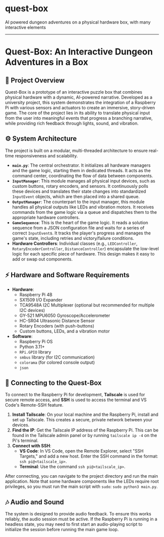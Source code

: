 # quest-box
AI powered dungeon adventures on a physical hardware box, with many interactive elements

---

# Quest-Box: An Interactive Dungeon Adventures in a Box

## 📖 Project Overview

Quest-Box is a prototype of an interactive puzzle box that combines physical hardware with a dynamic, AI-powered narrative. Developed as a university project, this system demonstrates the integration of a Raspberry Pi with various sensors and actuators to create an immersive, story-driven game. The core of the project lies in its ability to translate physical input from the user into meaningful events that progress a branching narrative, while providing rich feedback through lights, sound, and vibration.

## ⚙️ System Architecture

The project is built on a modular, multi-threaded architecture to ensure real-time responsiveness and scalability.

* **`main.py`**: The central orchestrator. It initializes all hardware managers and the game logic, starting them in dedicated threads. It acts as the command center, coordinating the flow of data between components.
* **`InputManager`**: This module manages all physical input devices, such as custom buttons, rotary encoders, and sensors. It continuously polls these devices and translates their state changes into standardized `InputEvent` objects, which are then placed into a shared queue.
* **`OutputManager`**: The counterpart to the input manager, this module handles all physical outputs like LEDs and vibration motors. It receives commands from the game logic via a queue and dispatches them to the appropriate hardware controllers.
* **`GameSequence`**: This is the heart of the game logic. It reads a solution sequence from a JSON configuration file and waits for a series of correct `InputEvent`s. It tracks the player's progress and manages the game's state, including retries and victory/failure conditions.
* **Hardware Controllers**: Individual classes (e.g., `LEDController`, `RotaryEncoderController`, `DistanceController`) encapsulate the low-level logic for each specific piece of hardware. This design makes it easy to add or swap out components.

## ⚡️ Hardware and Software Requirements

* **Hardware**:
    * Raspberry Pi 4B
    * SX1509 I/O Expander
    * TCA9548A I2C Multiplexer (optional but recommended for multiple I2C devices)
    * GY-521 MPU6050 Gyroscope/Accelerometer
    * HC-SR04 Ultrasonic Distance Sensor
    * Rotary Encoders (with push-buttons)
    * Custom buttons, LEDs, and a vibration motor
* **Software**:
    * Raspberry Pi OS
    * Python 3.11+
    * `RPi.GPIO` library
    * `smbus` library (for I2C communication)
    * `colorama` (for colored console output)
    * `json`

## 🔌 Connecting to the Quest-Box

To connect to the Raspberry Pi for development, **Tailscale** is used for secure remote access, and **SSH** is used to access the terminal and VS Code's Remote-SSH feature.

1.  **Install Tailscale**: On your local machine and the Raspberry Pi, install and set up Tailscale. This creates a secure, private network between your devices.
2.  **Find the IP**: Get the Tailscale IP address of the Raspberry Pi. This can be found in the Tailscale admin panel or by running `tailscale ip -4` on the Pi's terminal.
3.  **Connect with SSH**:
    * **VS Code**: In VS Code, open the Remote Explorer, select "SSH Targets," and add a new host. Enter the SSH command in the format: `ssh pi@<tailscale_ip>`.
    * **Terminal**: Use the command `ssh pi@<tailscale_ip>`.

After connecting, you can navigate to the project directory and run the main application. Note that some hardware components like the LEDs require root privileges, so you must run the main script with `sudo`: `sudo python3 main.py`.

## 🎶 Audio and Sound

The system is designed to provide audio feedback. To ensure this works reliably, the audio session must be active. If the Raspberry Pi is running in a headless state, you may need to first start an audio-playing script to initialize the session before running the main game loop.